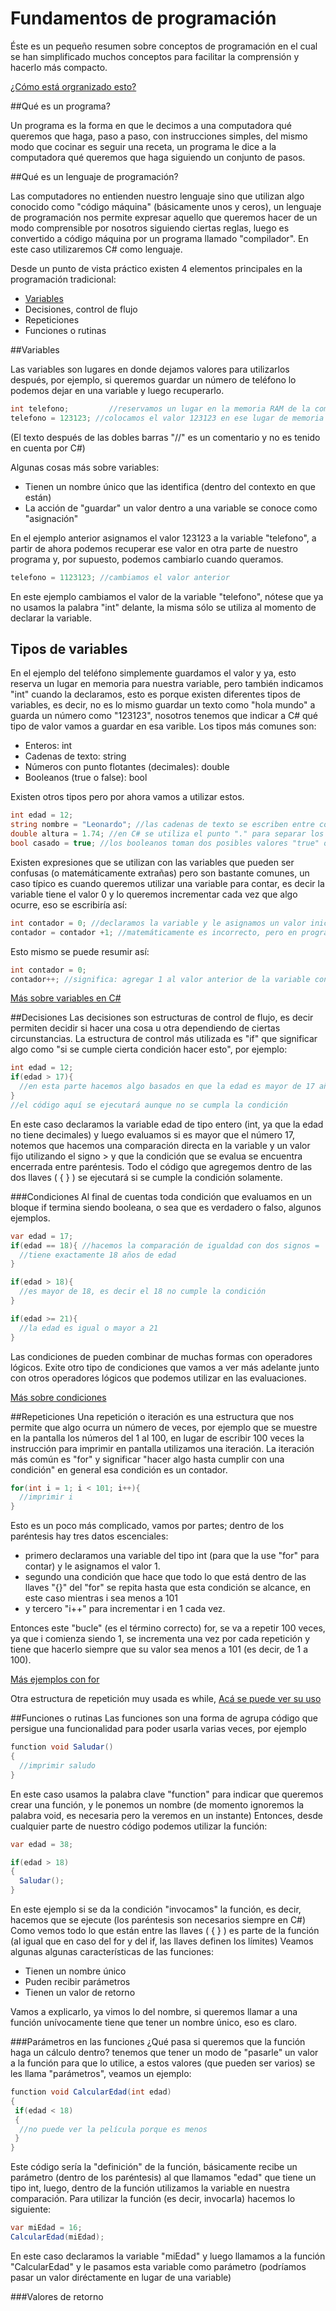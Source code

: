 # Fundamentos de programación

Éste es un pequeño resumen sobre conceptos de programación en el cual se han simplificado muchos conceptos para facilitar la comprensión y hacerlo más compacto.

[¿Cómo está orgranizado esto?](organizacion.md)

##Qué es un programa?

Un programa es la forma en que le decimos a una computadora qué queremos que haga, paso a paso, con instrucciones simples, del mismo modo que cocinar es seguir una receta, un programa le dice a la computadora qué queremos que haga siguiendo un conjunto de pasos.

##Qué es un lenguaje de programación?

Las computadores no entienden nuestro lenguaje sino que utilizan algo conocido como "código máquina" (básicamente unos y ceros), un lenguaje de programación nos permite expresar aquello que queremos hacer de un modo comprensible por nosotros siguiendo ciertas reglas, luego es convertido a código máquina por un programa llamado "compilador". 
En este caso utilizaremos C# como lenguaje.

Desde un punto de vista práctico existen 4 elementos principales en la programación tradicional:

- [Variables](#variables)
- Decisiones, control de flujo
- Repeticiones
- Funciones o rutinas

##Variables

Las variables son lugares en donde dejamos valores para utilizarlos después, por ejemplo, si queremos guardar un número de teléfono lo podemos dejar en una variable y luego recuperarlo.
````csharp
int telefono;         //reservamos un lugar en la memoria RAM de la computadora y le llamamos "telefono"
telefono = 123123; //colocamos el valor 123123 en ese lugar de memoria
````
(El texto después de las dobles barras "//" es un comentario y no es tenido en cuenta por C#)

Algunas cosas más sobre variables:
- Tienen un nombre único que las identifica (dentro del contexto en que están)
- La acción de "guardar" un valor dentro a una variable se conoce como "asignación"

En el ejemplo anterior asignamos el valor 123123 a la variable "telefono", a partir de ahora podemos recuperar ese valor en otra parte de nuestro programa y, por supuesto, podemos cambiarlo cuando queramos.

````csharp
telefono = 1123123; //cambiamos el valor anterior
`````

En este ejemplo cambiamos el valor de la variable "telefono", nótese que ya no usamos la palabra "int" delante, la misma sólo se utiliza al momento de declarar la variable.

## Tipos de variables

En el ejemplo del teléfono simplemente guardamos el valor y ya, esto reserva un lugar en memoria para nuestra variable, pero también indicamos "int" cuando la declaramos, esto es porque existen diferentes tipos de variables, es decir, no es lo mismo guardar un texto como "hola mundo" a guarda un número como "123123", nosotros tenemos que indicar a C# qué tipo de valor vamos a guardar en esa varible.
Los tipos más comunes son:

- Enteros: int
- Cadenas de texto: string
- Números con punto flotantes (decimales): double
- Booleanos (true o false): bool

Existen otros tipos pero por ahora vamos a utilizar estos.
````csharp
int edad = 12;
string nombre = "Leonardo"; //las cadenas de texto se escriben entre comillas dobles
double altura = 1.74; //en C# se utiliza el punto "." para separar los decimales
bool casado = true; //los booleanos toman dos posibles valores "true" o "false"
````
Existen expresiones que se utilizan con las variables que pueden ser confusas (o matemáticamente extrañas) pero son bastante comunes, un caso típico es cuando queremos utilizar una variable para contar, es decir la variable tiene el valor 0 y lo queremos incrementar cada vez que algo ocurre, eso se escribiría así:

````csharp
int contador = 0; //declaramos la variable y le asignamos un valor inicial
contador = contador +1; //matemáticamente es incorrecto, pero en programación es común decir "al valor que tenía antes sumar 1"
````
Esto mismo se puede resumir así:
````csharp
int contador = 0;
contador++; //significa: agregar 1 al valor anterior de la variable contador
````
[Más sobre variables en C#](variables.md)

##Decisiones
Las decisiones son estructuras de control de flujo, es decir permiten decidir si hacer una cosa u otra dependiendo de ciertas circunstancias.
La estructura de control más utilizada es "if" que significar algo como "si se cumple cierta condición hacer esto", por ejemplo:

````csharp
int edad = 12;
if(edad > 17){
  //en esta parte hacemos algo basados en que la edad es mayor de 17 años
}
//el código aquí se ejecutará aunque no se cumpla la condición
````
En este caso declaramos la variable edad de tipo entero (int, ya que la edad no tiene decimales) y luego evaluamos si es mayor que el número 17, notemos que hacemos una comparación directa en la variable y un valor fijo utilizando el signo > y que la condición que se evalua se encuentra encerrada entre paréntesis.
Todo el código que agregemos dentro de las dos llaves ( { } ) se ejecutará si se cumple la condición solamente.

###Condiciones
Al final de cuentas toda condición que evaluamos en un bloque if termina siendo booleana, o sea que es verdadero o falso, algunos ejemplos.

````csharp
var edad = 17;
if(edad == 18){ //hacemos la comparación de igualdad con dos signos =
  //tiene exactamente 18 años de edad
}

if(edad > 18){
  //es mayor de 18, es decir el 18 no cumple la condición
}

if(edad >= 21){
  //la edad es igual o mayor a 21
}
````

Las condiciones de pueden combinar de muchas formas con operadores lógicos.
Exite otro tipo de condiciones que vamos a ver más adelante junto con otros operadores lógicos que podemos utilizar en las evaluaciones.

[Más sobre condiciones](condiciones.md)

##Repeticiones
Una repetición o iteración es una estructura que nos permite que algo ocurra un número de veces, por ejemplo que se muestre en la pantalla los números del 1 al 100, en lugar de escribir 100 veces la instrucción para imprimir en pantalla utilizamos una iteración.
La iteración más común es "for" y significar "hacer algo hasta cumplir con una condición" en general esa condición es un contador.

````csharp
for(int i = 1; i < 101; i++){
  //imprimir i
}
````

Esto es un poco más complicado, vamos por partes; dentro de los paréntesis hay tres datos escenciales:
- primero declaramos una variable del tipo int (para que la use "for" para contar) y le asignamos el valor 1.
- segundo una condición que hace que todo lo que está dentro de las llaves "{}" del "for" se repita hasta que esta condición se alcance, en este caso mientras i sea menos a 101
- y tercero "i++" para incrementar i en 1 cada vez.

Entonces este "bucle" (es el término correcto) for, se va a repetir 100 veces, ya que i comienza siendo 1, se incrementa una vez por cada repetición y tiene que hacerlo siempre que su valor sea menos a 101 (es decir, de 1 a 100).

[Más ejemplos con for](for.md)

Otra estructura de repetición muy usada es while, [Acá se puede ver su uso](while.md)

##Funciones o rutinas
Las funciones son una forma de agrupa código que persigue una funcionalidad para poder usarla varias veces, por ejemplo

````csharp
function void Saludar()
{
  //imprimir saludo
}
````

En este caso usamos la palabra clave "function" para indicar que queremos crear una función, y le ponemos un nombre (de momento ignoremos la palabra void, es necesaria pero la veremos en un instante)
Entonces, desde cualquier parte de nuestro código podemos utilizar la función:

````csharp
var edad = 38;

if(edad > 18)
{
  Saludar();
}
````
En este ejemplo si se da la condición "invocamos" la función, es decir, hacemos que se ejecute (los paréntesis son necesarios siempre en C#)
Como vemos todo lo que están entre las llaves ( { } ) es parte de la función (al igual que en caso del for y del if, las llaves definen los límites)
Veamos algunas algunas características de las funciones:
- Tienen un nombre único
- Puden recibir parámetros
- Tienen un valor de retorno

Vamos a explicarlo, ya vimos lo del nombre, si queremos llamar a una función unívocamente tiene que tener un nombre único, eso es claro.

###Parámetros en las funciones
¿Qué pasa si queremos que la función haga un cálculo dentro? tenemos que tener un modo de "pasarle" un valor a la función para que lo utilice, a estos valores (que pueden ser varios) se les llama "parámetros", veamos un ejemplo:

````csharp
function void CalcularEdad(int edad)
{
 if(edad < 18)
 {
  //no puede ver la película porque es menos
 }
}
````

Este código sería la "definición" de la función, básicamente recibe un parámetro (dentro de los paréntesis) al que llamamos "edad" que tiene un tipo int, luego, dentro de la función utilizamos la variable en nuestra comparación.
Para utilizar la función (es decir, invocarla) hacemos lo siguiente:

````csharp
var miEdad = 16;
CalcularEdad(miEdad);
````
En este caso declaramos la variable "miEdad" y luego llamamos a la función "CalcularEdad" y le pasamos esta variable como parámetro (podríamos pasar un valor diréctamente en lugar de una variable)

###Valores de retorno





